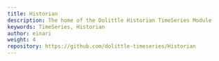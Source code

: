 ```yaml
---
title: Historian
description: The home of the Dolittle Historian TimeSeries Module
keywords: TimeSeries, Historian
author: einari
weight: 4
repository: https://github.com/dolittle-timeseries/Historian
---
```

